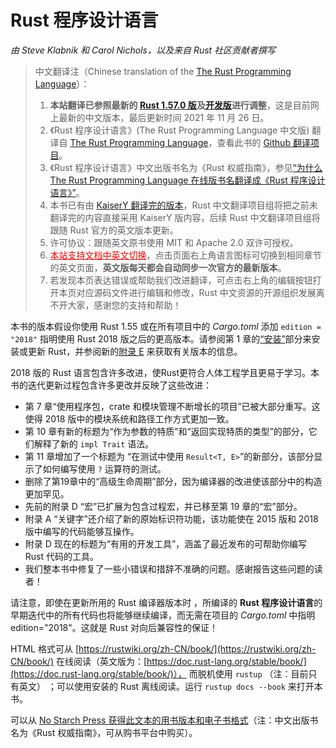 # Rust 程序设计语言

*由 Steve Klabnik 和 Carol Nichols，以及来自 Rust 社区贡献者撰写*

> 中文翻译注（Chinese translation of the [The Rust Programming Language][book-website]）：
>
> 1. **本站翻译已参照最新的 [Rust 1.57.0 版][rust-1.57.0]及[开发版][rust-nightly]进行调整**，这是目前网上最新的中文版本，最后更新时间 2021 年 11 月 26 日。
> 2. 《Rust 程序设计语言》(The Rust Programming Language 中文版) 翻译自 [The Rust Programming Language][book-website]，查看此书的 [Github 翻译项目][book-cn]。
> 3. 《Rust 程序设计语言》中文出版书名为《Rust 权威指南》，参见[“为什么 The Rust Programming Language 在线版书名翻译成《Rust 程序设计语言》”][trpl-translation]。
> 4. 本书已有由 [KaiserY 翻译完的版本](https://github.com/KaiserY/trpl-zh-cn)，Rust 中文翻译项目组将把之前未翻译完的内容直接采用 KaiserY 版内容，后续 Rust 中文翻译项目组将跟随 Rust 官方的英文版本更新。
> 5. 许可协议：跟随英文原书使用 MIT 和 Apache 2.0 双许可授权。
> 6. <a href="https://rustwiki.org/zh-CN/book" style="color:red;">本站支持文档中英文切换</a>，点击页面右上角语言图标可切换到相同章节的英文页面，**英文版每天都会自动同步一次官方的最新版本**。
> 7. 若发现本页表达错误或帮助我们改进翻译，可点击右上角的编辑按钮打开本页对应源码文件进行编辑和修改，Rust 中文资源的开源组织发展离不开大家，感谢您的支持和帮助！

[rust-1.57.0]: https://doc.rust-lang.org/1.57.0/book/
[rust-nightly]: https://doc.rust-lang.org/nightly/book/
[book-website]: https://doc.rust-lang.org/book
[book-cn]: https://github.com/rust-lang-cn/book-cn
[trpl-translation]: https://rustwiki.org/wiki/translate/other-translation/#the-rust-programing-language

本书的版本假设你使用 Rust 1.55 或在所有项目中的 *Cargo.toml* 添加 `edition = "2018"` 指明使用 Rust 2018 版之后的更高版本。请参阅第 1 章的[“安装”][install]<!-- ignore -->部分来安装或更新 Rust，并参阅新的[附录 E][editions]<!-- ignore --> 来获取有关版本的信息。

2018 版的 Rust 语言包含许多改进，使Rust更符合人体工程学且更易于学习。本书的迭代更新过程包含许多更改并反映了这些改进：

- 第 7 章“使用程序包，crate 和模块管理不断增长的项目”已被大部分重写。这使得 2018 版中的模块系统和路径工作方式更加一致。
- 第 10 章有新的标题为“作为参数的特质”和“返回实现特质的类型”的部分，它们解释了新的 `impl Trait` 语法。
- 第 11 章增加了一个标题为 “在测试中使用 `Result<T, E>`”的新部分，该部分显示了如何编写使用 `?` 运算符的测试。
- 删除了第19章中的“高级生命周期”部分，因为编译器的改进使该部分中的构造更加罕见。
- 先前的附录 D “宏”已扩展为包含过程宏，并已移至第 19 章的“宏”部分。
- 附录 A “关键字”还介绍了新的原始标识符功能，该功能使在 2015 版和 2018 版中编写的代码能够互操作。
- 附录 D 现在的标题为“有用的开发工具”，涵盖了最近发布的可帮助你编写 Rust 代码的工具。
- 我们整本书中修复了一些小错误和措辞不准确的问题。感谢报告这些问题的读者！


请注意，即使在更新所用的 Rust 编译器版本时 ，所编译的 **Rust 程序设计语言**的早期迭代中的所有代码也将能够继续编译，而无需在项目的 *Cargo.toml* 中指明 edition="2018"。这就是 Rust 对向后兼容性的保证！

HTML 格式可从 [https://rustwiki.org/zh-CN/book/](https://rustwiki.org/zh-CN/book/) 在线阅读（英文版为：[https://doc.rust-lang.org/stable/book/](https://doc.rust-lang.org/stable/book/)）， 而脱机使用 `rustup` （注：目前只有英文） ；可以使用安装的 Rust 离线阅读。运行 `rustup docs --book` 来打开本书。

可以从 [No Starch Press 获得此文本的用书版本和电子书格式][nsprust]（注：中文出版书名为《Rust 权威指南》，可从购书平台中购买）。

[install]: ch01-01-installation.html
[editions]: appendix-05-editions.html
[nsprust]: https://nostarch.com/rust
